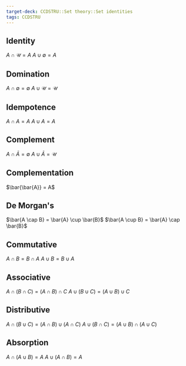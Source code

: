```yaml
---
target-deck: CCDSTRU::Set theory::Set identities
tags: CCDSTRU
---
```


## Identity

$A \cap \mathcal{U} = A$
$A \cup \emptyset = A$
<!--ID: 1707668756755-->


## Domination

$A \cap \emptyset = \emptyset$
$A \cup \mathcal{U} = \mathcal{U}$
<!--ID: 1707668756760-->


## Idempotence

$A \cap A = A$
$A \cup A = A$
<!--ID: 1707668756764-->


## Complement

$A \cap \bar{A} = \emptyset$
$A \cup \bar{A} = \mathcal{U}$
<!--ID: 1707668756768-->


## Complementation

$\bar{\bar{A}} = A$
<!--ID: 1707668756771-->


## De Morgan's

$\bar{A \cap B} = \bar{A} \cup \bar{B}$
$\bar{A \cup B} = \bar{A} \cap \bar{B}$
<!--ID: 1707668756775-->


## Commutative

$A \cap B = B \cap A$
$A \cup B = B \cup A$
<!--ID: 1707668756779-->


## Associative

$A \cap (B \cap C) = (A \cap B) \cap C$
$A \cup (B \cup C) = (A \cup B) \cup C$
<!--ID: 1707668756782-->


## Distributive

$A \cap (B \cup C) = (A \cap B) \cup (A \cap C)$
$A \cup (B \cap C) = (A \cup B) \cap (A \cup C)$
<!--ID: 1707668756785-->


## Absorption

$A \cap (A \cup B) = A$
$A \cup (A \cap B) = A$
<!--ID: 1707668756788-->
